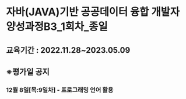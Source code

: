 # 자바(JAVA)기반 공공데이터 융합 개발자 양성과정B3_1회차_종일
<h2>교육기간 : 2022.11.28~2023.05.09<h2>
<h2>※평가일 공지</h2>
  <h3>12월 8일[목:9일차] - 프로그래밍 언어 활용</h3>
